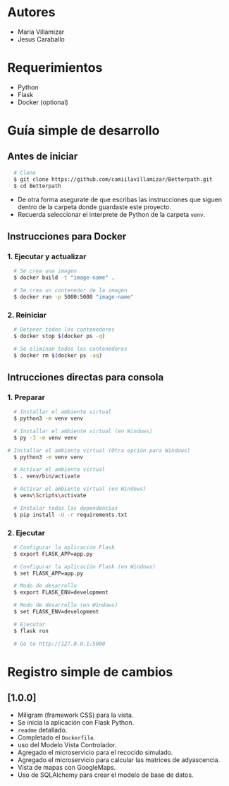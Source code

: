 # Autores
- Maria Villamizar
- Jesus Caraballo


# Requerimientos
- Python
- Flask
- Docker (optional)

# Guía simple de desarrollo
## Antes de iniciar
```sh
  # Clone
  $ git clone https://github.com/camiilavillamizar/Betterpath.git
  $ cd Betterpath
```
- De otra forma asegurate de que escribas las instrucciones que siguen dentro de la carpeta donde guardaste este proyecto.
- Recuerda seleccionar el interprete de Python de la carpeta `venv`.

## Instrucciones para Docker 
### 1. Ejecutar y actualizar
```sh
  # Se crea una imagen
  $ docker build -t "image-name" .

  # Se crea un contenedor de la imagen
  $ docker run -p 5000:5000 "image-name"
```

### 2. Reiniciar
```sh
  # Detener todos los contenedores
  $ docker stop $(docker ps -q)

  # Se eliminan todos los contenedores
  $ docker rm $(docker ps -aq)
```

## Intrucciones directas para consola
### 1. Preparar
```sh
  # Installar el ambiente virtual
  $ python3 -m venv venv

  # Installar el ambiente virtual (en Windows)
  $ py -3 -m venv venv

# Installar el ambiente virtual (Otra opción para Windows)
  $ python3 -m venv venv

  # Activar el ambiente virtual
  $ . venv/bin/activate

  # Activar el ambiente virtual (en Windows)
  $ venv\Scripts\activate

  # Instalar todas las dependencias
  $ pip install -U -r requirements.txt

```

### 2. Ejecutar
```sh
  # Configurar la aplicación Flask 
  $ export FLASK_APP=app.py

  # Configurar la aplicación Flask (en Windows)
  $ set FLASK_APP=app.py

  # Modo de desarrollo
  $ export FLASK_ENV=development

  # Modo de desarrollo (en Windows)
  $ set FLASK_ENV=development

  # Ejecutar
  $ flask run

  # Go to http://127.0.0.1:5000
```

# Registro simple de cambios

## [1.0.0]
- Miligram (framework CSS) para la vista.
- Se inicia la aplicación con Flask Python.
- `readme` detallado.
- Completado el `Dockerfile`.
- uso del Modelo Vista Controlador.
- Agregado el microservicio para el recocido simulado.
- Agregado el microservicio para calcular las matrices de adyascencia.
- Vista de mapas con GoogleMaps.
- Uso de SQLAlchemy para crear el modelo de base de datos.
